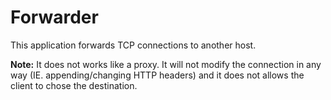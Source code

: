 ﻿# Forwarder

This application forwards TCP connections to another host.

**Note:** It does not works like a proxy.
It will not modify the connection in any way (IE. appending/changing HTTP headers)
and it does not allows the client to chose the destination.